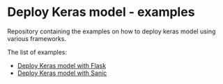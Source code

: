 # Deploy Keras model - examples

Repository containing the examples on how to deploy keras model using various frameworks.

The list of examples:

- [Deploy Keras model with Flask](https://github.com/GregaVrbancic/deploy-keras-model-flask)
- [Deploy Keras model with Sanic](https://github.com/GregaVrbancic/deploy-keras-model-sanic)


